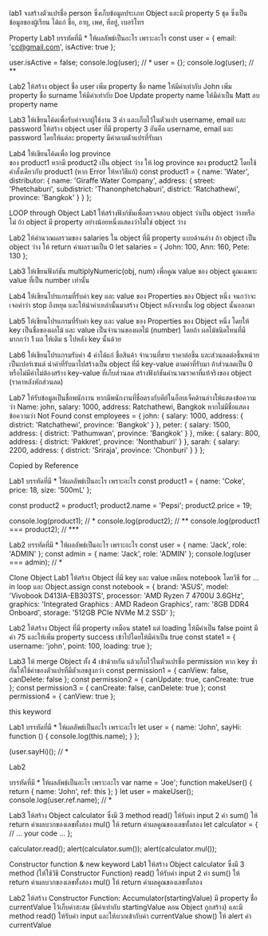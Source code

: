 lab1
จงสร้างตัวแปรชื่อ person ซึ่งเก็บข้อมูลประเภท Object และมี property 5 ชุด ซึ่งเป็นข้อมูลของผู้เรียน ได้แก่ ชื่อ, อายุ, เพศ, ที่อยู่, เบอร์โทร

Property
Lab1
บรรทัดที่มี * ให้ผลลัพธ์เป็นอะไร เพราะอะไร
const user = {
  email: 'cc@gmail.com',
  isActive: true
};

user.isActive = false;
console.log(user); // *
user = {};
console.log(user); // **

Lab2
ให้สร้าง object ชื่อ user
เพิ่ม property ชื่อ name ให้มีค่าเท่ากับ John
เพิ่ม property ชื่อ surname ให้มีค่าเท่ากับ Doe
Update property name ให้มีค่าเป็น Matt
ลบ property name

Lab3
ให้เขียนโค้ดเพื่อรับค่าจากผู้ใช้งาน 3 ค่า และเก็บไว้ในตัวแปร username, email และ password
ให้สร้าง object user ที่มี property 3 อันคือ username, email และ password โดยให้แต่ละ property มีค่าตามตัวแปรที่รับมา

Lab4
ให้เขียนโค้ดเพื่อ log province  
ของ product1
หากมี product2 เป็น object 
ว่าง ให้ log province ของ 
product2 โดยใช้คำสั่งเดียวกับ 
product1 
(หาก Error ให้หาวิธีแก้)
const product1 = {
  name: 'Water',
  distributor: {
    name: 'Giraffe Water Company',
    address: {
      street: 'Phetchaburi',
      subdistrict: 'Thanonphetchaburi',
      district: 'Ratchathewi',
      province: 'Bangkok'
    }
  }
};

LOOP through Object
Lab1
ให้สร้างฟังก์ชันเพื่อตรวจสอบ object ว่าเป็น object ว่างหรือไม่ 
ถ้า object มี property อย่างน้อยหนึ่งแสดงว่าไม่ใช่ object ว่าง

Lab2
ให้คำนวณผลรวมของ salaries ใน object ที่มี property แบบด้านล่าง
ถ้า object เป็น object ว่าง ให้ return ค่าผลรวมเป็น 0
let salaries = {
  John: 100,
  Ann: 160,
  Pete: 130
};

Lab3
ให้เขียนฟังก์ชัน multiplyNumeric(obj, num) เพื่อคูณ value ของ object
คูณเฉพาะ value ที่เป็น number เท่านั้น

Lab4
ให้เขียนโปรแกรมที่รับค่า key และ value ของ Properties ของ Object หนึ่ง จนกว่าจะเจอคำว่า stop ถึงหยุด และให้นำค่าเหล่านั้นมาสร้าง Object หลังจากนั้น log object นั้นออกมา

Lab5
ให้เขียนโปรแกรมที่รับค่า key และ value ของ Properties ของ Object หนึ่ง โดยให้ key เป็นชื่อของผลไม้ และ value เป็นจำนวนของผลไม้ (number) โดยถ้า ผลไม้ชนิดไหนที่มีมากกว่า 1 ผล ให้เติม s ไปหลัง key นั้นด้วย

Lab6
ให้เขียนโปรแกรมรับค่า 4 ค่าได้แก่ ชื่อสินค้า จำนวนที่ขาย ราคาต่อชิ้น และส่วนลดต่อชิ้นหน่วยเป็นเปอร์เซนต์
นำค่าที่รับมาไปสร้างเป็น object ที่มี key-value ตามค่าที่รับมา ถ้าส่วนลดเป็น 0 หรือไม่มีค่าไม่ต้องสร้าง key-value ที่เก็บส่วนลด
สร้างฟังก์ชันคำนวณราคาที่แท้จริงของ object (ราคาหลังหักส่วนลด)

Lab7
ให้รับข้อมูลเป็นชื่อพนักงาน
หากมีพนักงานที่ชื่อตรงกับคีย์ในอ็อบเจ็คด้านล่างให้แสดงข้อความว่า Name: john, salary: 1000, address: Ratchathewi, Bangkok หากไม่มีชื่อแสดงข้อความว่า Not Found
const employees = {
  john: { salary: 1000, address: { district: 'Ratchathewi', province: 'Bangkok' } },
  peter: { salary: 1500, address: { district: 'Pathumwan', province: 'Bangkok' } },
  mike: { salary: 800, address: { district: 'Pakkret', province: 'Nonthaburi' } },
  sarah: { salary: 2200, address: { district: 'Sriraja', province: 'Chonburi' } }
};


Copied 
by Reference


Lab1
บรรทัดที่มี * ให้ผลลัพธ์เป็นอะไร เพราะอะไร
const product1 = { name: 'Coke', price: 18, size: '500mL' };

const product2 = product1;
product2.name = 'Pepsi';
product2.price = 19;

console.log(product1); // *
console.log(product2); // **
console.log(product1 === product2); // ***

Lab2
บรรทัดที่มี * ให้ผลลัพธ์เป็นอะไร เพราะอะไร
const user = { name: 'Jack', role: 'ADMIN' };
const admin = { name: 'Jack', role: 'ADMIN' };
console.log(user === admin); // *

Clone Object
Lab1
ให้สร้าง Object ที่มี key และ value เหมือน notebook โดยวิธี for ... in loop และ Object.assign
const notebook = {
  brand: 'ASUS',
  model: 'Vivobook D413IA-EB303TS',
  processor: 'AMD Ryzen 7 4700U 3.6GHz',
  graphics: 'Integrated Graphics : AMD Radeon Graphics',
  ram: '8GB DDR4 Onboard',
  storage: '512GB PCIe NVMe M.2 SSD'
};

Lab2
ให้สร้าง Object ที่มี property เหมือน state1 แต่ loading ให้มีค่าเป็น false point มีค่า 75 และให้เพิ่ม property success เข้าไปโดยให้มีค่าเป็น true 
const state1 = { username: 'john', point: 100, loading: true };


Lab3
ให้ merge Object ทั้ง 4 เข้าด้วยกัน แล้วเก็บไว้ในตัวแปรชื่อ permission
หาก key ซ้ำกันให้ใช้ค่าของตัวแปรที่มีตัวเลขสูงกว่า
const permission1 = { canView: false, canDelete: false };
const permission2 = { canUpdate: true, canCreate: true };
const permission3 = { canCreate: false, canDelete: true };
const permission4 = { canView: true };

this 
keyword


Lab1
บรรทัดที่มี * ให้ผลลัพธ์เป็นอะไร เพราะอะไร
let user = {
  name: 'John',
  sayHi: function () {
    console.log(this.name);
  }
};

(user.sayHi)(); // *

Lab2

บรรทัดที่มี * ให้ผลลัพธ์เป็นอะไร เพราะอะไร
var name = 'Joe';
function makeUser() {
  return {
    name: 'John',
    ref: this
  };
}
let user = makeUser();
console.log(user.ref.name); // *

Lab3
ให้สร้าง Object calculator ซึ่งมี 3 method 
read() ให้รับค่า input 2 ค่า
sum() ให้ return ค่าผลบวกของเลขทั้งสอง
mul() ให้ return ค่าผลคูณของเลขทั้งสอง
let calculator = {
  // ... your code ...
};

calculator.read();
alert(calculator.sum());
alert(calculator.mul());

Constructor function & new keyword
Lab1
ให้สร้าง Object calculator ซึ่งมี 3 method  (ให้ใช้วิธี Constructor Function)
read() ให้รับค่า input 2 ค่า
sum() ให้ return ค่าผลบวกของเลขทั้งสอง
mul() ให้ return ค่าผลคูณของเลขทั้งสอง

Lab2
ให้สร้าง Constructor Function: Accumulator(startingValue) มี property ชื่อ currentValue ไว้เก็บค่าสะสม (มีค่าเท่ากับ startingValue ตอน Object ถูกสร้าง) และมี method 
read() ให้รับค่า input และให้บวกเข้ากับค่า currentValue
show() ให้ alert ค่า currentValue


